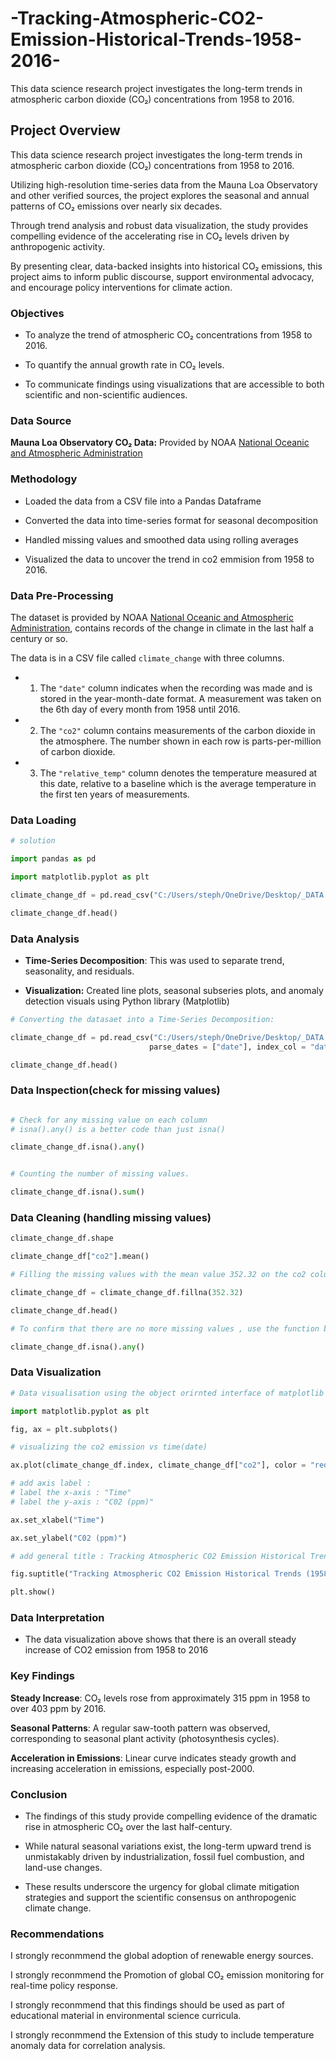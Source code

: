 # -Tracking-Atmospheric-CO2-Emission-Historical-Trends-1958-2016-
This data science research project investigates the long-term trends in atmospheric carbon dioxide (CO₂) concentrations from 1958 to 2016.


## Project Overview
This data science research project investigates the long-term trends in atmospheric carbon dioxide (CO₂) concentrations from 1958 to 2016.

Utilizing high-resolution time-series data from the Mauna Loa Observatory and other verified sources, the project explores the seasonal and annual patterns of CO₂ emissions over nearly six decades.

Through trend analysis and robust data visualization, the study provides compelling evidence of the accelerating rise in CO₂ levels driven by anthropogenic activity.

By presenting clear, data-backed insights into historical CO₂ emissions, this project aims to inform public discourse, support environmental advocacy, and encourage policy interventions for climate action.

### Objectives

- To analyze the trend of atmospheric CO₂ concentrations from 1958 to 2016.

- To quantify the annual growth rate in CO₂ levels.

- To communicate findings using visualizations that are accessible to both scientific and non-scientific audiences.

### Data Source

**Mauna Loa Observatory CO₂ Data:** Provided by NOAA [National Oceanic and Atmospheric Administration](https://gml.noaa.gov/ccgg/trends/)

### Methodology

- Loaded the data from a CSV file into a Pandas Dataframe

- Converted the data into time-series format for seasonal decomposition

- Handled missing values and smoothed data using rolling averages

- Visualized the data to uncover the trend in co2 emmision from 1958 to 2016.

### Data Pre-Processing

The dataset is provided by NOAA [National Oceanic and Atmospheric Administration](https://gml.noaa.gov/ccgg/trends/),  contains records of the change in climate in the last half a century or so. 

The data is in a CSV file called `climate_change` with three columns. 

- 1. The `"date"` column indicates when the recording was made and is stored in the year-month-date format.
     A measurement was taken on the 6th day of every month from 1958 until 2016. 


- 2. The  `"co2"` column contains measurements of the carbon dioxide in the atmosphere.
     The number shown in each row is parts-per-million of carbon dioxide. 


- 3. The  `"relative_temp"` column denotes the temperature measured at this date, relative to a baseline which is the average        temperature in the first ten years of measurements. 

### Data Loading

```python
# solution 

import pandas as pd

import matplotlib.pyplot as plt

climate_change_df = pd.read_csv("C:/Users/steph/OneDrive/Desktop/_DATA SCIENCE BOOTCAMP TRAINING/DATA SET/climate_change.csv")

climate_change_df.head()

```

###  Data Analysis

- **Time-Series Decomposition**: This was used to separate trend, seasonality, and residuals.

- **Visualization:** Created line plots,  seasonal subseries plots, and anomaly detection visuals using Python library (Matplotlib)

``` python
# Converting the datasaet into a Time-Series Decomposition:

climate_change_df = pd.read_csv("C:/Users/steph/OneDrive/Desktop/_DATA SCIENCE BOOTCAMP TRAINING/DATA SET/climate_change.csv",
                               parse_dates = ["date"], index_col = "date")

climate_change_df.head()

```

###  Data Inspection(check for missing values)

``` python

# Check for any missing value on each column
# isna().any() is a better code than just isna()

climate_change_df.isna().any()

```

``` python

# Counting the number of missing values.

climate_change_df.isna().sum()

```

### Data Cleaning (handling missing values) 

``` python
climate_change_df.shape
```

``` python
climate_change_df["co2"].mean()
```
``` python
# Filling the missing values with the mean value 352.32 on the co2 column.

climate_change_df = climate_change_df.fillna(352.32)

climate_change_df.head()

```
``` python
# To confirm that there are no more missing values , use the function below.

climate_change_df.isna().any()
```

### Data Visualization

```python
# Data visualisation using the object orirnted interface of matplotlib 

import matplotlib.pyplot as plt

fig, ax = plt.subplots()

# visualizing the co2 emission vs time(date)

ax.plot(climate_change_df.index, climate_change_df["co2"], color = "red")

# add axis label : 
# label the x-axis : "Time"
# label the y-axis : "C02 (ppm)"

ax.set_xlabel("Time")

ax.set_ylabel("C02 (ppm)")

# add general title : Tracking Atmospheric CO2 Emission Historical Trends (1958–2016)

fig.suptitle("Tracking Atmospheric CO2 Emission Historical Trends (1958–2016)")

plt.show()

```

###  Data Interpretation

* The data visualization above shows that there is an overall steady increase of CO2 emission from 1958 to 2016

### Key Findings

**Steady Increase**: CO₂ levels rose from approximately 315 ppm in 1958 to over 403 ppm by 2016.

**Seasonal Patterns**: A regular saw-tooth pattern was observed, corresponding to seasonal plant activity (photosynthesis cycles).

**Acceleration in Emissions**: Linear curve indicates steady growth and increasing acceleration in emissions, especially post-2000.

### Conclusion

- The findings of this study provide compelling evidence of the dramatic rise in atmospheric CO₂ over the last half-century.

- While natural seasonal variations exist, the long-term upward trend is unmistakably driven by industrialization, fossil fuel combustion, and land-use changes. 

- These results underscore the urgency for global climate mitigation strategies and support the scientific consensus on anthropogenic climate change.

### Recommendations

I strongly reconmmend  the global adoption of renewable energy sources.

I strongly reconmmend the Promotion of  global CO₂ emission monitoring for real-time policy response.

I strongly reconmmend that this  findings should be used as part of educational material in environmental science curricula.

I strongly reconmmend the Extension of this  study to include temperature anomaly data for correlation analysis.

